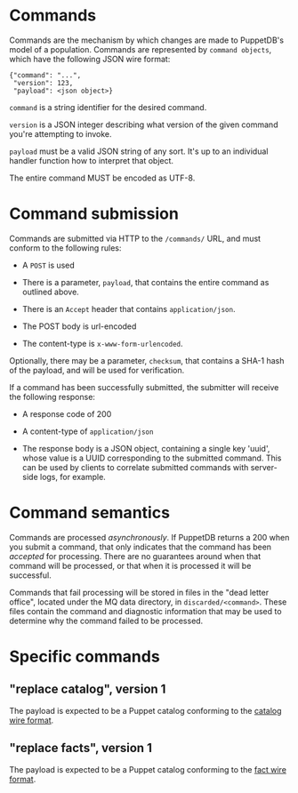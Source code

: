 # Commands

Commands are the mechanism by which changes are made to PuppetDB's
model of a population. Commands are represented by `command objects`,
which have the following JSON wire format:

    {"command": "...",
     "version": 123,
     "payload": <json object>}

`command` is a string identifier for the desired command.

`version` is a JSON integer describing what version of the given
command you're attempting to invoke.

`payload` must be a valid JSON string of any sort. It's up to an
individual handler function how to interpret that object.

The entire command MUST be encoded as UTF-8.

# Command submission

Commands are submitted via HTTP to the `/commands/` URL, and must
conform to the following rules:

* A `POST` is used

* There is a parameter, `payload`, that contains the entire command as
  outlined above.

* There is an `Accept` header that contains `application/json`.

* The POST body is url-encoded

* The content-type is `x-www-form-urlencoded`.

Optionally, there may be a parameter, `checksum`, that contains a SHA-1 hash of
the payload, and will be used for verification.

If a command has been successfully submitted, the submitter will
receive the following response:

* A response code of 200

* A content-type of `application/json`

* The response body is a JSON object, containing a single key 'uuid', whose
  value is a UUID corresponding to the submitted command. This can be used by
  clients to correlate submitted commands with server-side logs, for example.

# Command semantics

Commands are processed _asynchronously_. If PuppetDB returns a 200
when you submit a command, that only indicates that the command has
been _accepted_ for processing. There are no guarantees around when
that command will be processed, or that when it is processed it will
be successful.

Commands that fail processing will be stored in files in the "dead
letter office", located under the MQ data directory, in
`discarded/<command>`. These files contain the command and diagnostic
information that may be used to determine why the command failed to be
processed.

# Specific commands

## "replace catalog", version 1

The payload is expected to be a Puppet catalog conforming to the
[catalog wire format](catalog-wire-format.md).

## "replace facts", version 1

The payload is expected to be a Puppet catalog conforming to the
[fact wire format](fact-wire-format.md).
